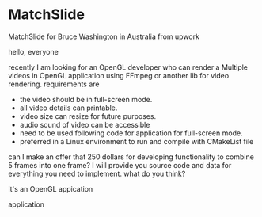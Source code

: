 # MatchSlide
MatchSlide for Bruce Washington in Australia from upwork

hello, everyone

recently I am looking for an OpenGL developer who can render a Multiple videos in OpenGL application using FFmpeg or another lib for video rendering.
requirements are
- the video should be in full-screen mode.
- all video details can printable.
- video size can resize for future purposes.
- audio sound of video can be accessible
-  need to be used following code for application for full-screen mode.
- preferred in a Linux environment to run and compile with CMakeList file


can I make an offer that 250 dollars for developing functionality to combine 5 frames into one frame? I will provide you source code and data for everything you need to implement. what do you think?

it's an OpenGL appication

application
